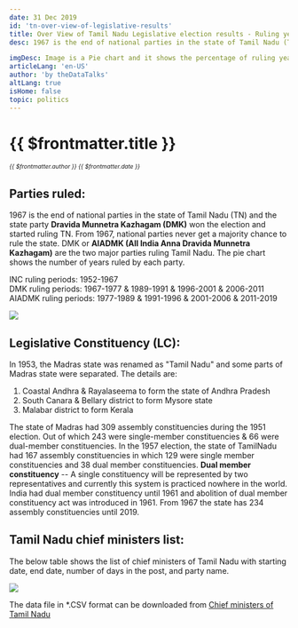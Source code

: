```yaml
---
date: 31 Dec 2019
id: 'tn-over-view-of-legislative-results'
title: Over View of Tamil Nadu Legislative election results - Ruling years of various parties and number of legislative constituency details
desc: 1967 is the end of national parties in the state of Tamil Nadu (TN) and the state party **Dravida Munnetra Kazhagam (DMK)** won the election and started ruling TN. From 1967, national parties never get a majority chance to rule the state. DMK or **AIADMK (All India Anna Dravida Munnetra Kazhagam)** are the two major

imgDesc: Image is a Pie chart and it shows the percentage of ruling years of various parties
articleLang: 'en-US'
author: 'by theDataTalks'
altLang: true
isHome: false
topic: politics
---
```


<altLang />

# {{ $frontmatter.title }}
<i style="font-size: 0.75em;"> {{ $frontmatter.author }} {{ $frontmatter.date }} </i>

## Parties ruled:

1967 is the end of national parties in the state of Tamil Nadu (TN) and
the state party **Dravida Munnetra Kazhagam (DMK)** won the election and
started ruling TN. From 1967, national parties never get a majority
chance to rule the state. DMK or **AIADMK (All India Anna Dravida
Munnetra Kazhagam)** are the two major parties ruling Tamil Nadu. The
pie chart shows the number of years ruled by each party.

INC ruling periods: 1952-1967\
DMK ruling periods: 1967-1977 & 1989-1991 & 1996-2001 & 2006-2011\
AIADMK ruling periods: 1977-1989 & 1991-1996 & 2001-2006 & 2011-2019

![](/img/politics/tn-over-view-of-legislative-results_files/figure-markdown/tn-rulers-1.png)

## Legislative Constituency (LC):

In 1953, the Madras state was renamed as "Tamil Nadu" and some parts of
Madras state were separated. The details are:

1.  Coastal Andhra & Rayalaseema to form the state of
    Andhra Pradesh
2.  South Canara & Bellary district to form Mysore state
3.  Malabar district to form Kerala

The state of Madras had 309 assembly constituencies during the 1951
election. Out of which 243 were single-member constituencies & 66 were
dual-member constituencies. In the 1957 election, the state of TamilNadu
had 167 assembly constituencies in which 129 were single member
constituencies and 38 dual member constituencies. **Dual member
constituency** -- A single constituency will be represented by two
representatives and currently this system is practiced nowhere in the
world. India had dual member constituency until 1961 and abolition of
dual member constituency act was introduced in 1961. From 1967 the state
has 234 assembly constituencies until 2019.

## Tamil Nadu chief ministers list:

The below table shows the list of chief ministers of Tamil Nadu with
starting date, end date, number of days in the post, and party name.

![](/img/politics/tn-over-view-of-legislative-results_files/figure-markdown/tn-chief-ministers-1.png)

The data file in \*.CSV format can be downloaded from [Chief ministers of Tamil Nadu](http://thedatatalks.in/datas/politics/tn-chief-ministers.csv)

<style>

</style>